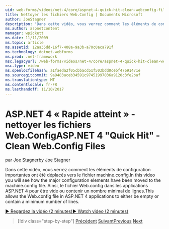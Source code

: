 ```yaml
---
uid: web-forms/videos/net-4/core/aspnet-4-quick-hit-clean-webconfig-files
title: Nettoyer les fichiers Web.Config | Documents Microsoft
author: JoeStagner
description: "Dans cette vidéo, vous verrez comment les éléments de configuration importantes ont été déplacés vers le fichier machine.config. Cela permet au fichier Web.config dans ASP.NET 4 écr..."
ms.author: aspnetcontent
manager: wpickett
ms.date: 11/11/2009
ms.topic: article
ms.assetid: 12aa35dd-16f7-408a-9a3b-a70c0aca791f
ms.technology: dotnet-webforms
ms.prod: .net-framework
msc.legacyurl: /web-forms/videos/net-4/core/aspnet-4-quick-hit-clean-webconfig-files
msc.type: video
ms.openlocfilehash: a1faeda2f05cbbacd51f503bdd0cebf47691471e
ms.sourcegitcommit: 9a9483aceb34591c97451997036a9120c3fe2baf
ms.translationtype: MT
ms.contentlocale: fr-FR
ms.lasthandoff: 11/10/2017
---
```

<a name="aspnet-4-quick-hit---clean-webconfig-files"></a><span data-ttu-id="76941-104">ASP.NET 4 « Rapide atteint » - nettoyer les fichiers Web.Config</span><span class="sxs-lookup"><span data-stu-id="76941-104">ASP.NET 4 "Quick Hit" - Clean Web.Config Files</span></span>
====================
<span data-ttu-id="76941-105">par [Joe Stagner](https://github.com/JoeStagner)</span><span class="sxs-lookup"><span data-stu-id="76941-105">by [Joe Stagner](https://github.com/JoeStagner)</span></span>

<span data-ttu-id="76941-106">Dans cette vidéo, vous verrez comment les éléments de configuration importantes ont été déplacés vers le fichier machine.config.</span><span class="sxs-lookup"><span data-stu-id="76941-106">In this video you will see how the major configuration elements have been moved to the machine.config file.</span></span> <span data-ttu-id="76941-107">Ainsi, le fichier Web.config dans les applications ASP.NET 4 pour être vide ou contenir un nombre minimal de lignes.</span><span class="sxs-lookup"><span data-stu-id="76941-107">This allows the Web.config file in ASP.NET 4 applications to either be empty or contain a minimum number of lines.</span></span>

[<span data-ttu-id="76941-108">&#9654; Regardez la vidéo (2 minutes)</span><span class="sxs-lookup"><span data-stu-id="76941-108">&#9654; Watch video (2 minutes)</span></span>](https://channel9.msdn.com/Blogs/ASP-NET-Site-Videos/aspnet-4-quick-hit-clean-webconfig-files)

>[!div class="step-by-step"]
<span data-ttu-id="76941-109">[Précédent](aspnet-4-quick-hit-auto-start.md)
[Suivant](aspnet-4-quick-hit-predictable-client-ids.md)</span><span class="sxs-lookup"><span data-stu-id="76941-109">[Previous](aspnet-4-quick-hit-auto-start.md)
[Next](aspnet-4-quick-hit-predictable-client-ids.md)</span></span>
